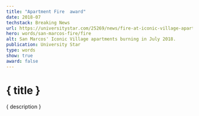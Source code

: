 ```yaml
---
title: "Apartment Fire  award"
date: 2018-07
techstack: Breaking News
url: https://universitystar.com/25269/news/fire-at-iconic-village-apartments/
hero: words/san-marcos-fire/fire
alt: San Marcos' Iconic Village apartments burning in July 2018.
publication: University Star
type: words
show: true
award: false
---
```


# { title }

{ description }
